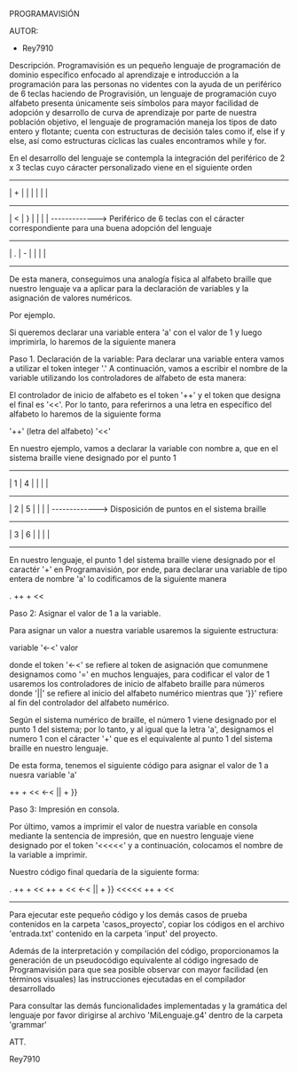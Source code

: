 PROGRAMAVISIÓN

AUTOR:
- Rey7910

Descripción.
Programavisión es un pequeño lenguaje de programación de dominio específico enfocado al aprendizaje e
introducción a la programación para las personas no videntes con la ayuda de un periférico de 6 teclas haciendo
de Progravisión, un lenguaje de programación cuyo alfabeto presenta únicamente seis símbolos para mayor facilidad
de adopción y desarrollo de curva de aprendizaje por parte de nuestra población objetivo, el lenguaje de
programación maneja los tipos de dato entero y flotante; cuenta con estructuras de decisión tales como if, else if y else,
así como estructuras cíclicas las cuales encontramos while y for.

En el desarrollo del lenguaje se contempla la integración del periférico de 2 x 3 teclas cuyo cáracter personalizado
viene en el siguiente orden

 - - -  - - -
|  +  |   |  |
|     |      |
 - - -  - - -
|  <  |   }  |
|     |      |   -------------> Periférico de 6 teclas con el cáracter correspondiente para una buena adopción del lenguaje
 - - -  - - -
|  .  |   -  |
|     |      |
 - - -  - - -

 De esta manera, conseguimos una analogía física al alfabeto braille que nuestro lenguaje va a aplicar para
 la declaración de variables y la asignación de valores numéricos.

 Por ejemplo.

 Si queremos declarar una variable entera 'a' con el valor de 1 y luego imprimirla, lo haremos de la siguiente manera

 Paso 1.
 Declaración de la variable: Para declarar una variable entera vamos a utilizar el token integer '.'
 A continuación, vamos a escribir el nombre de la variable utilizando los controladores de alfabeto de esta manera:

 El controlador de inicio de alfabeto es el token '++' y el token que designa el final es '<<'.
 Por lo tanto, para referirnos a una letra en específico del alfabeto lo haremos de la siguiente forma

 '++' (letra del alfabeto) '<<'

 En nuestro ejemplo, vamos a declarar la variable con nombre a, que en el sistema braille viene designado por el punto 1

  - - -  - - -
 |  1  |   4  |
 |     |      |
  - - -  - - -
 |  2  |   5  |
 |     |      |   -------------> Disposición de puntos en el sistema braille
  - - -  - - -
 |  3  |   6  |
 |     |      |
  - - -  - - -

 En nuestro lenguaje, el punto 1 del sistema braille viene designado por el caractér '+' en Programavisión, por ende, para declarar
 una variable de tipo entera de nombre 'a' lo codificamos de la siguiente manera

 . ++ + <<

 Paso 2: Asignar el valor de 1 a la variable.

 Para asignar un valor a nuestra variable usaremos la siguiente estructura:

 variable '<-<' valor

 donde el token '<-<' se refiere al token de asignación que comunmene designamos como '=' en muchos lenguajes,
 para codificar el valor de 1 usaremos los controladores de inicio de alfabeto braille para números donde
 '||' se refiere al inicio del alfabeto numérico mientras que '}}' refiere al fin del controlador del alfabeto numérico.

 Según el sistema numérico de braille, el número 1 viene designado por el punto 1 del sistema; por lo tanto, y al igual que
 la letra 'a', designamos el numero 1 con el cáracter '+' que es el equivalente al punto 1 del sistema braille en nuestro lenguaje.

 De esta forma, tenemos el siguiente código para asignar el valor de 1 a nuesra variable 'a'

 ++ + << <-< || + }}

 Paso 3: Impresión en consola.

 Por último, vamos a imprimir el valor de nuestra variable en consola mediante la sentencia de impresión, que en nuestro lenguaje
 viene designado por el token '<<<<<' y a continuación, colocamos el nombre de la variable a imprimir.

 Nuestro código final quedaría de la siguiente forma:

  . ++ + <<
  ++ + << <-< || + }}
  <<<<<  ++ + <<

  --------------------------------------

  Para ejecutar este pequeño código y los demás casos de prueba contenidos en la carpeta 'casos_proyecto',
  copiar los códigos en el archivo 'entrada.txt' contenido en la carpeta 'input' del proyecto.

  Además de la interpretación y compilación del código, proporcionamos la generación de un pseudocódigo equivalente
  al código ingresado de Programavisión para que sea posible observar con mayor facilidad (en términos visuales)
  las instrucciones ejecutadas en el compilador desarrollado


  Para consultar las demás funcionalidades implementadas y la gramática del lenguaje por favor dirigirse al archivo
  'MiLenguaje.g4' dentro de la carpeta 'grammar'


ATT. 

Rey7910




